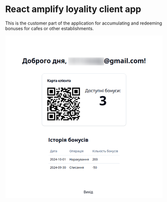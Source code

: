 # React amplify loyality client app

This is the customer part of the application for accumulating and redeeming bonuses for cafes or other establishments.

![screenshot](screenshot.png)

